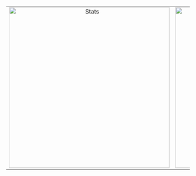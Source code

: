 <table border="0" align="center">
<tr>
<td align="center" width="380" border="0">
<img src="https://github-readme-stats.vercel.app/api?username=ProfMoo&show_icons=true&hide_border=true&bg_color=161b22&icon_color=8b949e&text_color=f0f6fc&title_color=8b949e" alt="Stats" width="440" />

<td align="center" width="440" border="0">
<img src="https://github-readme-stats.vercel.app/api/top-langs/?username=ProfMoo&show_icons=true&hide_border=true&bg_color=161b22&icon_color=8b949e&text_color=f0f6fc&title_color=8b949e&layout=compact&card_width=440&langs_count=6" alt="Stats" width="440" />
</td>
</tr>
</table>